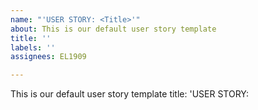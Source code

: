 ```yaml
---
name: "'USER STORY: <Title>'"
about: This is our default user story template
title: ''
labels: ''
assignees: EL1909

---
```


This is our default user story template
title: 'USER STORY: <Title>'
labels: ''
assignees: EL1909

---

As a **role** I can **Capability** so that **received benefit**

## Acceptance Criteria:
- Acceptance Criteria 1: 
- Acceptance Criteria 2: 
- Acceptance Criteria 3: 

## Tasks
- [ ] Task 1
- [ ] Task 2
- [ ] Task 3
